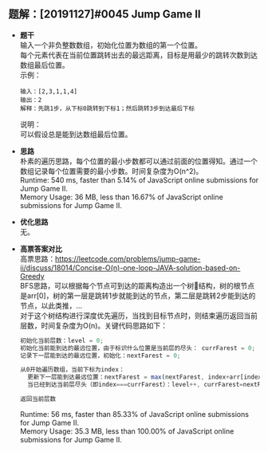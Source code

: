 ## 题解：[20191127]#0045 Jump Game II
- **题干**   
输入一个非负整数数组，初始化位置为数组的第一个位置。     
每个元素代表在当前位置跳转出去的最远距离，目标是用最少的跳转次数到达数组最后位置。   
示例：    
  ```
  输入：[2,3,1,1,4]
  输出：2
  解释：先跳1步，从下标0跳转到下标1；然后跳转3步到达最后下标
  ```
  说明：   
  可以假设总是能到达数组最后位置。    

- **思路**   
朴素的遍历思路，每个位置的最小步数都可以通过前面的位置得知。通过一个数组记录每个位置需要的最小步数。时间复杂度为O(n^2)。       
Runtime: 540 ms, faster than 5.14% of JavaScript online submissions for Jump Game II.   
Memory Usage: 36 MB, less than 16.67% of JavaScript online submissions for Jump Game II.   


- **优化思路**   
无。    

- **高票答案对比**   
高票思路：https://leetcode.com/problems/jump-game-ii/discuss/18014/Concise-O(n)-one-loop-JAVA-solution-based-on-Greedy    
BFS思路，可以根据每个节点可到达的距离构造出一个树🌲结构，树的根节点是arr[0]，树的第一层是跳转1步就能到达的节点，第二层是跳转2步能到达的节点，以此类推，...   
对于这个树结构进行深度优先遍历，当找到目标节点时，则结束遍历返回当前层数，时间复杂度为O(n)。关键代码思路如下：        
  ```javascript
  初始化当前层数：level = 0;
  初始化当前能到达的最远位置，由于标识什么位置是当前层的尽头： currFarest = 0;
  记录下一层能到达的最远位置，初始化：nextFarest = 0;
  
  从0开始遍历数组，当前下标为index：
    更新下一层能到达最远位置：nextFarest = max(nextFarest, index+arr[index])
    当已经到达当前层尽头（即index===currFarest）：level++, currFarest=nextFarest

  返回当前层数
  ```

  Runtime: 56 ms, faster than 85.33% of JavaScript online submissions for Jump Game II.   
  Memory Usage: 35.3 MB, less than 100.00% of JavaScript online submissions for Jump Game II.     
